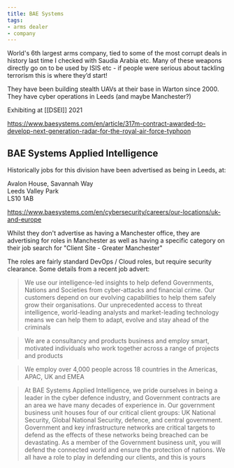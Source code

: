```yaml
---
title: BAE Systems
tags:
- arms dealer
- company
---
```


World's 6th largest arms company, tied to some of the most corrupt deals in history last time I checked with Saudia Arabia etc. Many of these weapons directly go on to be used by ISIS etc - if people were serious about tackling terrorism this is where they’d start!

  

They have been building stealth UAVs at their base in Warton since 2000. They have cyber operations in Leeds (and maybe Manchester?)

Exhibiting at [[DSEI]] 2021

  

https://www.baesystems.com/en/article/317m-contract-awarded-to-develop-next-generation-radar-for-the-royal-air-force-typhoon

## BAE Systems Applied Intelligence

Historically jobs for this division have been advertised as being in Leeds, at:

Avalon House, Savannah Way  
Leeds Valley Park  
LS10 1AB

https://www.baesystems.com/en/cybersecurity/careers/our-locations/uk-and-europe

Whilst they don't advertise as having a Manchester office, they are advertising for roles in Manchester as well as having a specific category on their job search for "Client Site - Greater Manchester"

The roles are fairly standard DevOps / Cloud roles, but require security clearance. Some details from a recent job advert:

> We use our intelligence-led insights to help defend Governments, Nations and Societies from cyber-attacks and financial crime. Our customers depend on our evolving capabilities to help them safely grow their organisations. Our unprecedented access to threat intelligence, world-leading analysts and market-leading technology means we can help them to adapt, evolve and stay ahead of the criminals

> We are a consultancy and products business and employ smart, motivated individuals who work together across a range of projects and products

> We employ over 4,000 people across 18 countries in the Americas, APAC, UK and EMEA
  
> At BAE Systems Applied Intelligence, we pride ourselves in being a leader in the cyber defence industry, and Government contracts are an area we have many decades of experience in. Our government business unit houses four of our critical client groups: UK National Security, Global National Security, defence, and central government. Government and key infrastructure networks are critical targets to defend as the effects of these networks being breached can be devastating. As a member of the Government business unit, you will defend the connected world and ensure the protection of nations. We all have a role to play in defending our clients, and this is yours
